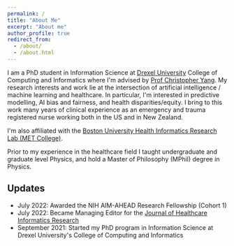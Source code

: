 ```yaml
---
permalink: /
title: "About Me"
excerpt: "About me"
author_profile: true
redirect_from: 
  - /about/
  - /about.html
---
```


I am a PhD student in Information Science at [Drexel University](https://drexel.edu/cci/) College of Computing and Informatics where I'm advised by [Prof Christopher Yang](http://cci.drexel.edu/faculty/cyang/). My research interests and work lie at the intersection of artificial intelligence / machine learning and healthcare.  In particular, I'm interested in predictive modelling, AI bias and fairness, and health disparities/equity. I bring to this work many years of clinical experience as an emergency and trauma registered nurse working both in the US and in New Zealand.

I'm also affiliated with the [Boston University Health Informatics Research Lab (MET College)](https://www.bu.edu/met/). 

Prior to my experience in the healthcare field I taught undergraduate and graduate level Physics, and hold a Master of Philosophy (MPhil) degree in Physics.

## Updates

- July 2022: Awarded the NIH AIM-AHEAD Research Fellowship (Cohort 1)
- July 2022: Became Managing Editor for the [Journal of Healthcare Informatics Research](https://www.springer.com/journal/41666)
- September 2021: Started my PhD program in Information Science at Drexel University's College of Computing and Informatics
